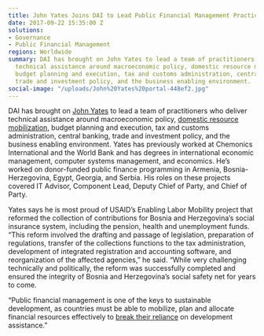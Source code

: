 ```yaml
---
title: John Yates Joins DAI to Lead Public Financial Management Practice
date: 2017-09-22 15:35:00 Z
solutions:
- Governance
- Public Financial Management
regions: Worldwide
summary: DAI has brought on John Yates to lead a team of practitioners who deliver
  technical assistance around macroeconomic policy, domestic resource mobilization,
  budget planning and execution, tax and customs administration, central banking,
  trade and investment policy, and the business enabling environment.
social-image: "/uploads/John%20Yates%20portal-448ef2.jpg"
---
```


DAI has brought on [John Yates](https://www.dai.com/who-we-are/our-team/john-yates) to lead a team of practitioners who deliver technical assistance around macroeconomic policy, [domestic resource mobilization](http://dai-global-developments.com/articles/long-term-fiscal-reform-takes-root-in-el-salvador-and-elsewhere/), budget planning and execution, tax and customs administration, central banking, trade and investment policy, and the business enabling environment.
Yates has previously worked at Chemonics International and the World Bank and has degrees in international economic management, computer systems management, and economics. He’s worked on donor-funded public finance programming in Armenia, Bosnia-Herzegovina, Egypt, Georgia, and Serbia. His roles on these projects covered IT Advisor, Component Lead, Deputy Chief of Party, and Chief of Party. 

Yates says he is most proud of USAID’s Enabling Labor Mobility project that reformed the collection of contributions for Bosnia and Herzegovina’s social insurance system, including the pension, health and unemployment funds. “This reform involved the drafting and passage of legislation, preparation of regulations, transfer of the collections functions to the tax administration, development of integrated registration and accounting software, and reorganization of the affected agencies,” he said. “While very challenging technically and politically, the reform was successfully completed and ensured the integrity of Bosnia and Herzegovina’s social safety net for years to come.

“Public financial management is one of the keys to sustainable development, as countries must be able to mobilize, plan and allocate financial resources effectively to [break their reliance](http://dai-global-developments.com/articles/a-good-use-of-us-taxpayer-money-helping-other-countries-mobilize-their-own-domestic-resources/) on development assistance.”